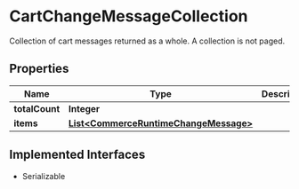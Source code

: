 

# CartChangeMessageCollection

Collection of cart messages returned as a whole. A collection is not paged.

## Properties

| Name | Type | Description | Notes |
|------------ | ------------- | ------------- | -------------|
|**totalCount** | **Integer** |  |  [optional] |
|**items** | [**List&lt;CommerceRuntimeChangeMessage&gt;**](CommerceRuntimeChangeMessage.md) |  |  [optional] |


## Implemented Interfaces

* Serializable


